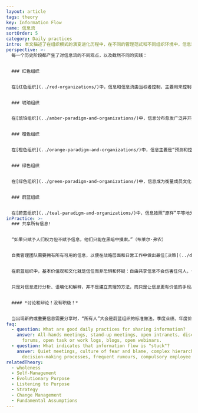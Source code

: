 ```yaml
---
layout: article
tags: theory
key: Information Flow
name: 信息流
sortOrder: 5
category: Daily practices
intro: 本文描述了在组织模式的演变进化历程中，在不同的管理范式和不同组织环境中，信息和信息流的不同运用方法。
perspective: >-
  每一个历史阶段都产生了对信息流的不同观点，以及截然不同的实践：


  ### 红色组织


  在[红色组织](../red-organizations/)中，信息和信息流由当权者控制，主要用来控制和操纵成员。信息主要通过讲故事、发布命令、威胁、贿赂和间谍活动来控制和传播。老板通常掌握着信息的所有权，并控制着沟通方式。权力用来保持追随者的依赖性和一致性。只强调信息的主观价值，信息的客观真实性往往不被重视。也就是说，如果说谎可以获得更多的好处，那么事实就没有价值或意义！在这种情况下，人们只关注能为自己的个人需求服务的信息。


  ### 琥珀组织


  在[琥珀组织](../amber-paradigm-and-organizations/)中，信息分布愈发广泛并开始尊重逻辑论证。承认不同的观点的存在，但只允许一个真理或一套真理的存在空间。信息通过组织的层次结构进行控制和沟通。对客观概念的尊重，以及相应的正统和异端的对立概念也开始萌芽。在严格限制的前提下，当权者发言的真实性可以受到质疑，但当权者的决定和意见必须得到尊重；否则，反对者可能会受到惩罚！


  ### 橙色组织


  在[橙色组织](../orange-paradigm-and-organizations/)中，信息主要是“预测和控制”的手段，信条是：信息越多越好！人们通过缜密定义的信息，仿佛制造机器般设计组织蓝图。通常认为组织中级别较高人士所拥有的信息，或来自这些人的信息，具有更大的价值。


  ### 绿色组织


  在[绿色组织](../green-paradigm-and-organizations/)中，信息成为衡量成员文化价值的货币，其目的是用来激励组织成员。通过将系统信息流公布在“公开数据”上进行管理，保证所有利益相关者的投入都得到平等的考虑。在等级结构背景下，这种“开卷书”类型的信息内容，仍然由“当权者”负责定义，但身居要职的人往往会致力于倾听、鼓励和激励自己的团队。在绿色组织中，以“家庭”为标签隐喻，注重分享故事，每个人都可以“围着篝火唱歌”。


  ### 蔚蓝组织


  在[蔚蓝组织](../teal-paradigm-and-organizations/)中，信息按照“原样”平等地分享给每个成员。信息在需要的地方流动，没有秘密，没有边界；透明畅通的信息，是[自我管理](../self-management/)组织的基本先决条件之一。蔚蓝组织的成员仍然注重区别：组织背景的信息共享，与个人信息的机密共享之间存在着不同；能敏感而完整的处理灰色区域的信息。大家能通过共识理解到“道听途说”（未经记录的口头交流的二手报道）的明显可疑性。
inPractice: >-
  ### 共享所有信息!


  “如果只赋予人们权力但不赋予信息，他们只能在黑暗中摸索。”（布莱尔·弗农）


  自我管理团队需要拥有所有可用的信息，以便在战略层面和日常工作中做出最佳[决策](../decision-making/)这意味着，本组织的所有成员都必须有权查阅与组织的筹资和业务有关的所有数据，包括个人和团队的薪金和业绩。自由共享信息有助于在组织内建立和维护信任，并降低因信息优势而导致的隐含的非正式等级制度重新出现的可能性--知和不知的力量差距。


  在蔚蓝组织中，基本价值观和文化就是信任而非恐惧和怀疑：自由共享信息不会伤害任何人，也没有必要通过匿名或伪装来保护信息来源。信任人们的人性成熟度，能以正直的态度处理信息，并能很好的处理所收到的所有信息给自己情绪带来的积极和消极影响。通过这种方式，人们可以清楚地接触到能影响自己和组织内其他人的信息，不会为了避免信息带来焦虑而将某些人群保护在虚假的安全感中。


  只是对信息进行分析、语境化和解释，并不是建立真理的方法，而只是让信息更有价值的手段。有价值的信息自然地朝着有助于解决问题、迎接挑战、推动创新的方向流动。简单地说：蔚蓝组织内的信息已经可以自由流通，并能达成其目的。


  #### *讨论和辩论！没有职级！*


  当出现新的或重要信息需要分享时，“所有人”大会是蔚蓝组织的标准做法。季度业绩、年度价值观调查、战略拐点等等，都拿到一个没有预制议程的会议上讨论和辩论。这不仅仅是简单的信息交换：蔚蓝信息流的指导原则是“感知和响应”，而不是“预测和控制”。如果有人以不符合组织宗旨的方式共享信息，每个人都可以自由提议进行公开辩论，并根据需要进行更改。
faq:
  - question: What are good daily practices for sharing information?
    answer: All-hands meetings, stand-up meetings, open intranets, discussion
      forums, open task or work logs, blogs, open webinars.
  - question: What indicates that information flow is "stuck"?
    answer: Quiet meetings, culture of fear and blame, complex hierarchical
      decision-making processes, frequent rumours, compulsory employee surveys.
relatedTheory:
  - wholeness
  - Self-Management
  - Evolutionary Purpose
  - Listening to Purpose
  - Strategy
  - Change Management
  - Fundamental Assumptions
---
```

